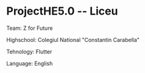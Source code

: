 # ProjectHE5.0 -- Liceu
Team: Z for Future

Highschool: Colegiul National "Constantin Carabella"

Tehnology: Flutter

Language: English
